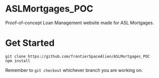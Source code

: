 # ASLMortgages_POC
Proof-of-concept Loan Management website made for ASL Mortgages.

# Get Started
```
git clone https://github.com/frontierSpaceAlien/ASLMortgages_POC
npm install
```
Remember to ``` git checkout ``` whichever branch you are working on.
